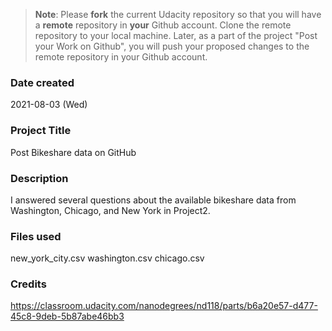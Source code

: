 >**Note**: Please **fork** the current Udacity repository so that you will have a **remote** repository in **your** Github account. Clone the remote repository to your local machine. Later, as a part of the project "Post your Work on Github", you will push your proposed changes to the remote repository in your Github account.

### Date created
2021-08-03 (Wed)

### Project Title
Post Bikeshare data on GitHub

### Description
I answered several questions about the available bikeshare data from Washington, Chicago, and New York in Project2.

### Files used
new_york_city.csv
washington.csv
chicago.csv

### Credits
https://classroom.udacity.com/nanodegrees/nd118/parts/b6a20e57-d477-45c8-9deb-5b87abe46bb3
